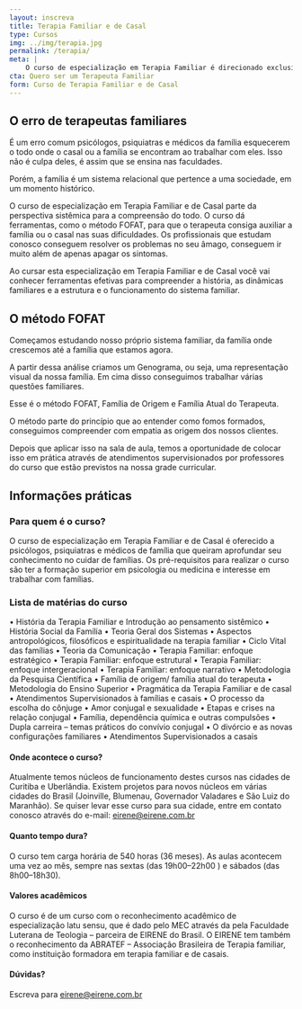 ```yaml
---
layout: inscreva
title: Terapia Familiar e de Casal
type: Cursos
img: ../img/terapia.jpg
permalink: /terapia/
meta: |
    O curso de especialização em Terapia Familiar é direcionado exclusivamente para psicólogos, psiquiatras e médicos de família. Essa especialização foi construída para profissionais da área psicológica que queiram aprender a trabalhar com foco em casais e famílias de uma forma integral.
cta: Quero ser um Terapeuta Familiar
form: Curso de Terapia Familiar e de Casal
---
```


## O erro de terapeutas familiares

É um erro comum psicólogos, psiquiatras e médicos da família esquecerem o todo onde o casal ou a família se encontram ao trabalhar com eles. Isso não é culpa deles, é assim que se ensina nas faculdades.

Porém, a família é um sistema relacional que pertence a uma sociedade, em um momento histórico.

O curso de especialização em Terapia Familiar e de Casal parte da perspectiva sistêmica para a compreensão do todo. O curso dá ferramentas, como o método FOFAT, para que o terapeuta consiga auxiliar a família ou o casal nas suas dificuldades. Os profissionais que estudam conosco conseguem resolver os problemas no seu âmago, conseguem ir muito além de apenas apagar os sintomas.

Ao cursar esta especialização em Terapia Familiar e de Casal você vai conhecer ferramentas efetivas para compreender a história, as dinâmicas familiares e a estrutura e o funcionamento do sistema familiar.

## O método FOFAT

Começamos estudando nosso próprio sistema familiar, da família onde crescemos até a família que estamos agora.

A partir dessa análise criamos um Genograma, ou seja, uma representação visual da nossa família. Em cima disso conseguimos trabalhar várias questões familiares.

Esse é o método FOFAT, Família de Origem e Família Atual do Terapeuta. 

O método parte do princípio que ao entender como fomos formados, conseguimos compreender com empatia as origem dos nossos clientes.

Depois que aplicar isso na sala de aula, temos a oportunidade de colocar isso em prática através de atendimentos supervisionados por professores do curso que estão previstos na nossa grade curricular.

## Informações práticas

### Para quem é o curso?

O curso de especialização em Terapia Familiar e de Casal é oferecido a psicólogos, psiquiatras e médicos de família que queiram aprofundar seu conhecimento no cuidar de famílias.
Os pré-requisitos para realizar o curso são ter a formação superior em psicologia ou medicina e interesse em trabalhar com famílias.

### Lista de matérias do curso

 •  História da Terapia Familiar e Introdução ao pensamento sistêmico
 •  História Social da Família
 •  Teoria Geral dos Sistemas
 •  Aspectos antropológicos, filosóficos e espiritualidade na terapia familiar
 •  Ciclo Vital das famílias
 •  Teoria da Comunicação
 •  Terapia Familiar: enfoque estratégico
 •  Terapia Familiar: enfoque estrutural
 •  Terapia Familiar: enfoque intergeracional
 •  Terapia Familiar: enfoque narrativo
 •  Metodologia da Pesquisa Científica
 •  Família de origem/ família atual do terapeuta
 •  Metodologia do Ensino Superior
 •  Pragmática da Terapia Familiar e de casal
 •  Atendimentos Supervisionados à famílias e casais
 •  O processo da escolha do cônjuge
 •  Amor conjugal e sexualidade
 •  Etapas e crises na relação conjugal
 •  Família, dependência química e outras compulsões
 •  Dupla carreira – temas práticos do convívio conjugal
 •  O divórcio e as novas configurações familiares
 •  Atendimentos Supervisionados a casais

#### Onde acontece o curso?

Atualmente temos núcleos de funcionamento destes cursos nas cidades de Curitiba e Uberlândia. Existem projetos para novos núcleos em várias cidades do Brasil (Joinville, Blumenau, Governador Valadares e São Luiz do Maranhão). Se quiser levar esse curso para sua cidade, entre em contato conosco através do e-mail: eirene@eirene.com.br

#### Quanto tempo dura?

O curso tem carga horária de 540 horas (36 meses).
As aulas acontecem uma vez ao mês, sempre nas sextas (das 19h00–22h00 ) e sábados (das 8h00–18h30).

#### Valores acadêmicos

O curso é de um curso com o reconhecimento acadêmico de especialização latu sensu, que é dado pelo MEC através da pela Faculdade Luterana de Teologia – parceira de EIRENE do Brasil.
O EIRENE tem também o reconhecimento da ABRATEF – Associação Brasileira de Terapia familiar, como instituição formadora em terapia familiar e de casais.

#### Dúvidas?

Escreva para eirene@eirene.com.br



